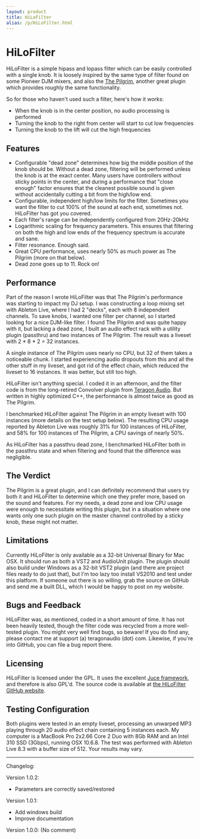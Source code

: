 ```yaml
---
layout: product
title: HiLoFilter
alias: /p/HiLoFilter.html
---
```


HiLoFilter
==========

HiLoFilter is a simple hipass and lopass filter which can be easily controlled
with a single knob. It is loosely inspired by the same type of filter found on
some Pioneer DJM mixers, and also the [The Pilgrim][1], another great plugin
which provides roughly the same functionality.

So for those who haven't used such a filter, here's how it works:

* When the knob is in the center position, no audio processing is performed
* Turning the knob to the right from center will start to cut low frequencies
* Turning the knob to the lift will cut the high frequencies

Features
--------

* Configurable "dead zone" determines how big the middle position of the knob
  should be. Without a dead zone, filtering will be performed unless the knob
  is at the exact center. Many users have controllers without sticky points in
  the center, and during a performance that "close enough" factor ensures that
  the cleanest possible sound is given without accidentally cutting a bit from
  the high/low end.
* Configurable, independent high/low limits for the filter. Sometimes you want
  the filter to cut 100% of the sound at each end, sometimes not. HiLoFilter
  has got you covered.
* Each filter's range can be independently configured from 20Hz-20kHz
* Logarithmic scaling for frequency parameters. This ensures that filtering on
  both the high and low ends of the frequency spectrum is accurate and sane.
* Filter resonance. Enough said.
* Great CPU performance, uses nearly 50% as much power as The Pilgrim (more on
  that below).
* Dead zone goes up to 11. Rock on!

Performance
-----------

Part of the reason I wrote HiLoFilter was that The Pilgrim's performance
was starting to impact my DJ setup. I was constructing a loop mixing set with
Ableton Live, where I had 2 "decks", each with 8 independent channels. To save
knobs, I wanted one filter per channel, so I started looking for a nice
DJM-like filter. I found The Pilgrim and was quite happy with it, but lacking
a dead zone, I built an audio effect rack with a utility plugin (passthru) and
two instances of The Pilgrim. The result was a liveset with 2 * 8 * 2 = 32
instances.

A single instance of The Pilgrim uses nearly no CPU, but 32 of them takes a
noticeable chunk. I started experiencing audio dropouts from this and all the
other stuff in my liveset, and got rid of the effect chain, which reduced the
liveset to 16 instances. It was better, but still too high.

HiLoFilter isn't anything special. I coded it in an afternoon, and the filter
code is from the long-retired Convolver plugin from [Teragon Audio][2].  But
written in highly optimized C++, the performance is almost twice as good as
The Pilgrim.

I benchmarked HiLoFilter against The Pilgrim in an empty liveset with 100
instances (more details on the test setup below). The resulting CPU usage
reported by Ableton Live was roughly 31% for 100 instances of HiLoFilter, and
58% for 100 instances of The Pilgrim, a CPU savings of nearly 50%.

As HiLoFilter has a passthru dead zone, I benchmarked HiLoFilter both in the
passthru state and when filtering and found that the difference was
negligible.

The Verdict
-----------

The Pilgrim is a great plugin, and I can definitely recommend that users try
both it and HiLoFilter to determine which one they prefer more, based on the
sound and features. For my needs, a dead zone and low CPU usage were enough to
necessitate writing this plugin, but in a situation where one wants only one
such plugin on the master channel controlled by a sticky knob, these might not
matter.

Limitations
-----------

Currently HiLoFilter is only available as a 32-bit Universal Binary for Mac
OSX. It should run as both a VST2 and AudioUnit plugin. The plugin should also
build under Windows as a 32-bit VST2 plugin (and there are project files ready
to do just that), but I'm too lazy too install VS2010 and test under this
platform. If someone out there is so willing, grab the source on GitHub and
send me a built DLL, which I would be happy to post on my website.

Bugs and Feedback
-----------------

HiLoFilter was, as mentioned, coded in a short amount of time. It has not been
heavily tested, though the filter code was recycled from a more well-tested
plugin. You might very well find bugs, so beware! If you do find any, please
contact me at support (a) teragonaudio (dot) com. Likewise, if you're into
GitHub, you can file a bug report there.

Licensing
---------

HiLoFilter is licensed under the GPL. It uses the excellent [Juce
framework][3], and therefore is also GPL'd. The source
code is available at [the HiLoFilter GitHub website][4].

Testing Configuration
---------------------

Both plugins were tested in an empty liveset, processing an unwarped MP3
playing through 20 audio effect chain containing 5 instances each. My computer
is a MacBook Pro 2x2.66 Core 2 Duo with 8Gb RAM and an Intel 310 SSD (3Gbps),
running OSX 10.6.8. The test was performed with Ableton Live 8.3 with a buffer
size of 512. Your results may vary.







- - -

Changelog:

Version 1.0.2:
<ul><li> Parameters are correctly saved/restored</li></ul>

Version 1.0.1:
- Add windows build
- Improve documentation

Version 1.0.0:
(No comment)


[1]: http://arcticanaudio.com/effects/thepilgrim.html
[2]: http://teragonaudio.com
[3]: http://rawmaterialsoftware.com/juce
[4]: http://github.com/teragonaudio/HiLoFilter
